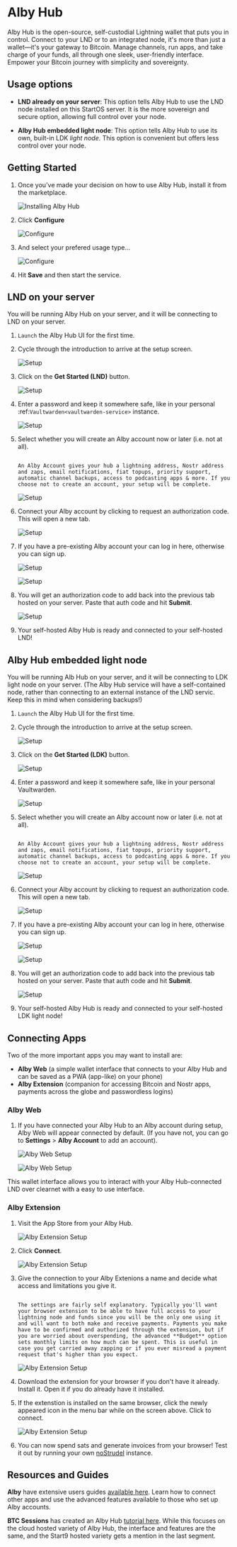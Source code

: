 # Alby Hub

Alby Hub is the open-source, self-custodial Lightning wallet that puts you in control. Connect to your LND or to an integrated node, it's more than just a wallet—it's your gateway to Bitcoin. Manage channels, run apps, and take charge of your funds, all through one sleek, user-friendly interface. Empower your Bitcoin journey with simplicity and sovereignty. 

## Usage options


- **LND already on your server**: This option tells Alby Hub to use the LND node installed on this StartOS server. It is the more sovereign and secure option, allowing full control over your node.
    
- **Alby Hub embedded light node**: This option tells Alby Hub to use its own, built-in LDK *light node*. This option is convenient but offers less control over your node.


## Getting Started


1. Once you've made your decision on how to use Alby Hub, install it from the marketplace.

    ![Installing Alby Hub](../assets/albyhub-install.png)


1. Click **Configure** 

    ![Configure](../assets/albyhub-config-0.png)


1. And select your prefered usage type…

    ![Configure](../assets/albyhub-config-1.png)


1. Hit **Save** and then start the service.


## LND on your server


You will be running Alby Hub on your server, and it will be connecting to LND on your server.

1. `Launch` the Alby Hub UI for the first time.

1. Cycle through the introduction to arrive at the setup screen.

    ![Setup](../assets/albyhub-setup-0.png)


1. Click on the **Get Started (LND)** button.

    ![Setup](../assets/albyhub-setup-1.png)


1. Enter a password and keep it somewhere safe, like in your personal :ref:`Vaultwarden<vaultwarden-service>` instance.

    ![Setup](../assets/albyhub-setup-2.png)


1. Select whether you will create an Alby account now or later (i.e. not at all).

    ```admonish note

    An Alby Account gives your hub a lightning address, Nostr address and zaps, email notifications, fiat topups, priority support, automatic channel backups, access to podcasting apps & more. If you choose not to create an account, your setup will be complete.

    ```

    ![Setup](../assets/albyhub-setup-3.png)


1. Connect your Alby account by clicking to request an authorization code. This will open a new tab.

    ![Setup](../assets/albyhub-albyaccount.png)


1. If you have a pre-existing Alby account your can log in here, otherwise you can sign up.

    ![Setup](../assets/albyhub-setup-4.png)

    ![Setup](../assets/albyhub-setup-5.png)

 

1. You will get an authorization code to add back into the previous tab hosted on your server. Paste that auth code and hit **Submit**.

    ![Setup](../assets/albyhub-success.png)


1. Your self-hosted Alby Hub is ready and connected to your self-hosted LND!


## Alby Hub embedded light node

You will be running Alb Hub on your server, and it will be connecting to LDK light node on your server. (The Alby Hub service will have a self-contained node, rather than connecting to an external instance of the LND servic. Keep this in mind when considering backups!)

1. `Launch` the Alby Hub UI for the first time.

1. Cycle through the introduction to arrive at the setup screen.

    ![Setup](../assets/albyhub-ldk-setup-1.png)


1. Click on the **Get Started (LDK)** button.

    ![Setup](../assets/albyhub-setup-1.png)


1. Enter a password and keep it somewhere safe, like in your personal Vaultwarden.

    ![Setup](../assets/albyhub-setup-2.png)


1. Select whether you will create an Alby account now or later (i.e. not at all).

    ```admonish note
    
    An Alby Account gives your hub a lightning address, Nostr address and zaps, email notifications, fiat topups, priority support, automatic channel backups, access to podcasting apps & more. If you choose not to create an account, your setup will be complete.

    ```

    ![Setup](../assets/albyhub-setup-3.png)


1. Connect your Alby account by clicking to request an authorization code. This will open a new tab.

    ![Setup](../assets/albyhub-albyaccount.png)


1. If you have a pre-existing Alby account your can log in here, otherwise you can sign up.

    ![Setup](../assets/albyhub-setup-4.png)

    ![Setup](../assets/albyhub-setup-5.png)


1. You will get an authorization code to add back into the previous tab hosted on your server. Paste that auth code and hit **Submit**.

    ![Setup](../assets/albyhub-ldk-success.png)

1. Your self-hosted Alby Hub is ready and connected to your self-hosted LDK light node!


## Connecting Apps

Two of the more important apps you may want to install are:

- **Alby Web** (a simple wallet interface that connects to your Alby Hub and can be saved as a PWA (app-like) on your phone)
- **Alby Extension** (companion for accessing Bitcoin and Nostr apps, payments across the globe and passwordless logins)

### Alby Web


1. If you have connected your Alby Hub to an Alby account during setup, Alby Web will appear connected by default. (If you have not, you can go to **Settings** > **Alby Account** to add an account).

    ![Alby Web Setup](../assets/albyhub-albyweb-0.png)

    ![Alby Web Setup](../assets/albyhub-albyweb-1.png)


This wallet interface allows you to interact with your Alby Hub-connected LND over clearnet with a easy to use interface.


### Alby Extension


1. Visit the App Store from your Alby Hub.

    ![Alby Extension Setup](../assets/albyhub-appstore-extension-0.png)


1. Click **Connect**.

    ![Alby Extension Setup](../assets/albyhub-appstore-extension-1.png)


1. Give the connection to your Alby Extenions a name and decide what access and limitations you give it.

    ```admonish note
    
    The settings are fairly self explanatory. Typically you'll want your browser extension to be able to have full access to your lightning node and funds since you will be the only one using it and will want to both make and receive payments. Payments you make have to be confirmed and authorized through the extension, but if you are worried about overspending, the advanced **Budget** option sets monthly limits on how much can be spent. This is useful in case you get carried away zapping or if you ever misread a payment request that's higher than you expect.

    ```

    ![Alby Extension Setup](../assets/albyhub-appstore-extension-2.png)


1. Download the extension for your browser if you don't have it already. Install it. Open it if you do already have it installed.

1. If the extenstion is installed on the same browser, click the newly appeared icon in the menu bar while on the screen above. Click to connect.

    ![Alby Extension Setup](../assets/albyhub-appstore-extension-success.png)


1. You can now spend sats and generate invoices from your browser! Test it out by running your own [noStrudel](/service-guides/nostr/nostrudel.md) instance.

## Resources and Guides


**Alby** have extensive users guides [available here](https://guides.getalby.com/user-guide/v/alby-account-and-browser-extension/alby-hub/introduction). Learn how to connect other apps and use the advanced features available to those who set up Alby accounts.

**BTC Sessions** has created an Alby Hub [tutorial here](https://www.youtube.com/watch?v=2Z1BzwxdP4I). While this focuses on the cloud hosted variety of Alby Hub, the interface and features are the same, and the Start9 hosted variety gets a mention in the last segment.